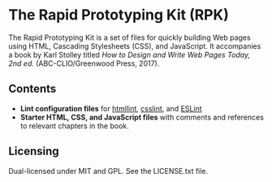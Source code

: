 # The Rapid Prototyping Kit (RPK)

The Rapid Prototyping Kit is a set of files for quickly building Web pages using HTML, Cascading
Stylesheets (CSS), and JavaScript. It accompanies a book by Karl Stolley titled *How to Design and
Write Web Pages Today, 2nd ed.* (ABC-CLIO/Greenwood Press, 2017).

## Contents

* **Lint configuration files** for [htmllint](https://github.com/htmllint/htmllint), [csslint](https://github.com/CSSLint/csslint), and [ESLint](https://github.com/eslint/eslint)
* **Starter HTML, CSS, and JavaScript files** with comments and references to relevant chapters
in the book.

## Licensing

Dual-licensed under MIT and GPL. See the LICENSE.txt file.

